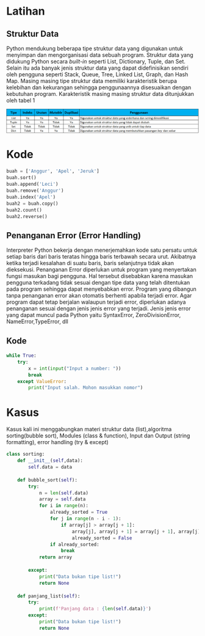 # Latihan

## Struktur Data
Python mendukung beberapa tipe struktur data yang digunakan untuk menyimpan dan mengorganisasi data sebuah program. Struktur data yang didukung Python secara <i>built-in</i> seperti List, Dictionary, Tuple, dan Set. Selain itu ada banyak jenis struktur data yang dapat didefinisikan sendiri oleh pengguna seperti Stack, Queue, Tree, Linked List, Graph, dan Hash Map. Masing masing tipe struktur data memiliki karakteristik berupa kelebihan dan kekurangan sehingga penggunaannya disesuaikan dengan kebutuhan program. Karakteristik masing masing struktur data ditunjukkan oleh tabel 1

<img src="images/3a.png" align="center" width="600"/>

# Kode
```python
buah = ['Anggur', 'Apel', 'Jeruk']
buah.sort()
buah.append('Leci')
buah.remove('Anggur')
buah.index('Apel')
buah2 = buah.copy()
buah2.count()
buah2.reverse()
```
## Penanganan Error (Error Handling)

Interpreter Python bekerja dengan menerjemahkan kode satu persatu untuk setiap baris dari baris teratas hingga baris terbawah secara urut. Akibatnya ketika terjadi kesalahan di suatu baris, baris selanjutnya tidak akan dieksekusi. Penanganan Error diperlukan untuk program yang menyertakan fungsi masukan bagi pengguna. Hal tersebut disebabkan karena masukan pengguna terkadang tidak sesuai dengan tipe data yang telah ditentukan pada program sehingga dapat menyebabkan error. Program yang dibangun tanpa penanganan error akan otomatis berhenti apabila terjadi error. Agar program dapat tetap berjalan walaupun terjadi error, diperlukan adanya penanganan sesuai dengan jenis jenis error yang terjadi. Jenis jenis error yang dapat muncul pada Python yaitu SyntaxError, ZeroDivisionError, NameError,TypeError, dll

## Kode

```python
while True:
    try:
        x = int(input("Input a number: "))
        break
    except ValueError:
        print("Input salah. Mohon masukkan nomor")
```



# Kasus
Kasus kali ini menggabungkan materi struktur data (list),algoritma sorting(bubble sort), Modules (class & function), Input dan Output (string formatting), error handling (try & except)

```python
class sorting:
    def __init__(self,data):
        self.data = data

    def bubble_sort(self):
        try:
            n = len(self.data)
            array = self.data
            for i in range(n):
                already_sorted = True
                for j in range(n - i - 1):
                    if array[j] > array[j + 1]:
                        array[j], array[j + 1] = array[j + 1], array[j]
                        already_sorted = False
                if already_sorted:
                    break
            return array
        
        except:
            print("Data bukan tipe list!")
            return None

    def panjang_list(self):
        try:
            print(f'Panjang data : {len(self.data)}')
        except:
            print("Data bukan tipe list!")
            return None
```